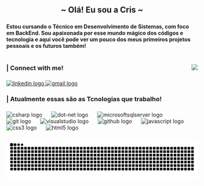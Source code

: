 <h2 align="center">~ Olá! Eu sou a Cris ~</h2>

###

<h4 align="left">Estou cursando o Técnico em Desenvolvimento de Sistemas, com foco em BackEnd. Sou apaixonada por esse mundo mágico dos códigos e tecnologia e aqui você pode ver um pouco dos meus primeiros projetos pessoais e os futuros também!</h4>

#

<img align="right" height="198" src="https://i.pinimg.com/originals/f9/57/6f/f9576fca9fc8ef79976a1d6327bbe9ae.gif"  />

###

<h3 align="left">| Connect with me!</h3>

###

<div align="left">
  <a href="https://www.linkedin.com/in/cris-santos-carvalho/" target="_blank">
    <img src="https://img.shields.io/static/v1?message=LinkedIn&logo=linkedin&label=&color=0077B5&logoColor=white&labelColor=&style=for-the-badge" height="30" alt="linkedin logo"  />
  </a>
  <a href="crislainedecarvalho499@gmail.com" target="_blank">
    <img src="https://img.shields.io/static/v1?message=Gmail&logo=gmail&label=&color=D14836&logoColor=white&labelColor=&style=for-the-badge" height="30" alt="gmail logo"  />
  </a>
</div>

###

<h3 align="left">| Atualmente essas são as Tcnologias que trabalho!</h3>

###

<div align="left">
  <img src="https://cdn.jsdelivr.net/gh/devicons/devicon/icons/csharp/csharp-original.svg" height="37" alt="csharp logo"  />
  <img width="16" />
  <img src="https://cdn.jsdelivr.net/gh/devicons/devicon/icons/dot-net/dot-net-original.svg" height="37" alt="dot-net logo"  />
  <img width="16" />
  <img src="https://cdn.jsdelivr.net/gh/devicons/devicon/icons/microsoftsqlserver/microsoftsqlserver-plain.svg" height="37" alt="microsoftsqlserver logo"  />
  <img width="16" />
  <img src="https://cdn.jsdelivr.net/gh/devicons/devicon/icons/git/git-original.svg" height="37" alt="git logo"  />
  <img width="16" />
  <img src="https://cdn.jsdelivr.net/gh/devicons/devicon/icons/visualstudio/visualstudio-plain.svg" height="37" alt="visualstudio logo"  />
  <img width="16" />
  <img src="https://cdn.jsdelivr.net/gh/devicons/devicon/icons/github/github-original.svg" height="37" alt="github logo"  />
  <img width="16" />
  <img src="https://cdn.jsdelivr.net/gh/devicons/devicon/icons/javascript/javascript-original.svg" height="37" alt="javascript logo"  />
  <img width="16" />
  <img src="https://cdn.jsdelivr.net/gh/devicons/devicon/icons/css3/css3-original.svg" height="37" alt="css3 logo"  />
  <img width="16" />
  <img src="https://cdn.jsdelivr.net/gh/devicons/devicon/icons/html5/html5-original.svg" height="37" alt="html5 logo"  />
</div>

###

<img src="https://raw.githubusercontent.com/crislaine-santos/crislaine-santos/output/snake.svg" alt="Snake animation" />

###




          
